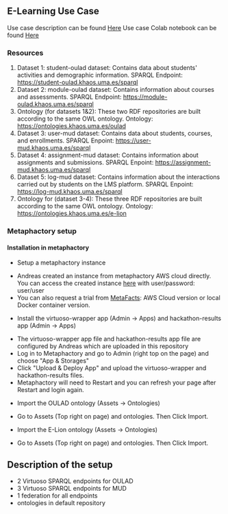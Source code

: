 ## E-Learning Use Case ##
Use case description can be found [Here](https://github.com/MaastrichtU-IDS/federatedQueryKG/blob/main/usecaseE-learning.md)
Use case Colab notebook can be found [Here](https://colab.research.google.com/drive/1R9BmNzLidU00yhQVnfr2WF7jL-AaO-15?usp=sharing)

### Resources ###
1. Dataset 1: student-oulad dataset: Contains data about students' activities and demographic information. SPARQL Endpoint: https://student-oulad.khaos.uma.es/sparql
2. Dataset 2: module-oulad dataset: Contains information about courses and assessments. SPARQL Endpoint: https://module-oulad.khaos.uma.es/sparql
3. Ontology (for datasets 1&2): These two RDF repositories are built according to the same OWL ontology. Ontology: https://ontologies.khaos.uma.es/oulad
4. Dataset 3: user-mud dataset: Contains data about students, courses, and enrollments. SPARQL Enpoint: https://user-mud.khaos.uma.es/sparql
5. Dataset 4: assignment-mud dataset: Contains information about assignments and submissions. SPARQL Enpoint: https://assignment-mud.khaos.uma.es/sparql
6. Dataset 5: log-mud dataset: Contains information about the interactions carried out by students on the LMS platform. SPARQL Enpoint: https://log-mud.khaos.uma.es/sparql
7. Ontology for (dataset 3-4): These three RDF repositories are built according to the same OWL ontology. Ontology: https://ontologies.khaos.uma.es/e-lion


### Metaphactory setup

#### Installation in metaphactory

* Setup a metaphactory instance 
- Andreas created an instance from metaphactory AWS cloud directly. You can access the created instance [here](https://ec2-54-221-48-173.compute-1.amazonaws.com/resource/Hackathon) with user/password: user/user
- You can also request a trial from [MetaFacts](https://metaphacts.com/get-started): AWS Cloud version or local Docker container version. 

* Install the virtuoso-wrapper app (Admin -> Apps) and hackathon-results app (Admin -> Apps)
- The virtuoso-wrapper app file and hackathon-results app file are configured by Andreas which are uploaded in this repository 
- Log in to Metaphactory and go to Admin (right top on the page) and choose "App & Storages"
- Click "Upload & Deploy App" and upload the virtuoso-wrapper and hackathon-results files.
- Metaphactory will need to Restart and you can refresh your page after Restart and login again. 

* Import the OULAD ontology (Assets -> Ontologies)
- Go to Assets (Top right on page) and ontologies. Then Click Import.

* Import the E-Lion ontology (Assets -> Ontologies)
- Go to Assets (Top right on page) and ontologies. Then Click Import.

## Description of the setup

* 2 Virtuoso SPARQL endpoints for OULAD
* 3 Virtuoso SPARQL endpoints for MUD
* 1 federation for all endpoints
* ontologies in default repository